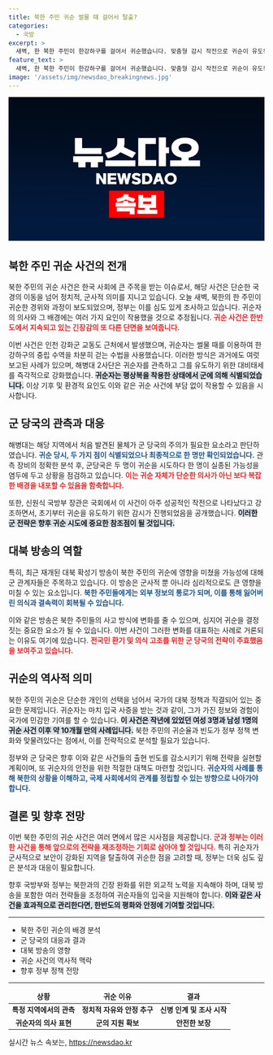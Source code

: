 ```yaml
---
title: 북한 주민 귀순 썰물 때 걸어서 탈출?
categories:
  - 국방
excerpt: >
  새벽, 한 북한 주민이 한강하구를 걸어서 귀순했습니다. 맞춤형 감시 작전으로 귀순이 유도된 이번 사건은 재개된 대북 확성기 방송과의 연관성 조사 중! 10개월 만의 귀순, 그 배경이 궁금하다면 클릭하세요!
feature_text: >
  새벽, 한 북한 주민이 한강하구를 걸어서 귀순했습니다. 맞춤형 감시 작전으로 귀순이 유도된 이번 사건은 재개된 대북 확성기 방송과의 연관성 조사 중! 10개월 만의 귀순, 그 배경이 궁금하다면 클릭하세요!
image: '/assets/img/newsdao_breakingnews.jpg'
---
```


<p><img src="/assets/img/newsdao_breakingnews.jpg" alt="ranknews 속보" /></p>

<h2 data-ke-size="size26">북한 주민 귀순 사건의 전개</h2>

<p data-ke-size="size16">북한 주민의 귀순 사건은 한국 사회에 큰 주목을 받는 이슈로서, 해당 사건은 단순한 국경의 이동을 넘어 정치적, 군사적 의미를 지니고 있습니다. 오늘 새벽, 북한의 한 주민이 귀순한 경위와 과정이 보도되었으며, 정부는 이를 심도 있게 조사하고 있습니다. 귀순자의 의사와 그 배경에는 여러 가지 요인이 작용했을 것으로 추정됩니다. <b><span style="color: #ee2323;">귀순 사건은 한반도에서 지속되고 있는 긴장감의 또 다른 단면을 보여줍니다.</span></b></p>

<p data-ke-size="size16">이번 사건은 인천 강화군 교동도 근처에서 발생했으며, 귀순자는 썰물 때를 이용하여 한강하구의 중립 수역을 차분히 걷는 수법을 사용했습니다. 이러한 방식은 과거에도 여럿 보고된 사례가 있으며,  해병대 2사단은 귀순자를 관측하고 그를 유도하기 위한 대비태세를 즉각적으로 강화했습니다. <b><span style="background-color: #21538527;">귀순자는 평상복을 착용한 상태에서 군에 의해 식별되었습니다.</span></b> 이상 기후 및 환경적 요인도 이와 같은 귀순 사건에 부담 없이 작용할 수 있음을 시사합니다.</p>

<h2 data-ke-size="size26">군 당국의 관측과 대응</h2>

<p data-ke-size="size16">해병대는 해당 지역에서 처음 발견된 물체가 군 당국의 주의가 필요한 요소라고 판단하였습니다. <b><span style="color: #1a5490;">귀순 당시, 두 가지 점이 식별되었으나 최종적으로 한 명만 확인되었습니다.</span></b> 관측 장비의 정확한 분석 후, 군당국은 두 명이 귀순을 시도하다 한 명이 실종된 가능성을 염두에 두고 상황을 점검하고 있습니다. <b><span style="color: #ee2323;">이는 귀순 자체가 단순한 의사가 아닌 보다 복잡한 배경을 내포할 수 있음을 함축합니다.</span></b></p>

<p data-ke-size="size16">또한, 신원식 국방부 장관은 국회에서 이 사건이 아주 성공적인 작전으로 나타났다고 강조하면서, 초기부터 귀순을 유도하기 위한 감시가 진행되었음을 공개했습니다. <b><span style="background-color: #21538527;">이러한 군 전략은 향후 귀순 시도에 중요한 참조점이 될 것입니다.</span></b> </p>

<h2 data-ke-size="size26">대북 방송의 역할</h2>

<p data-ke-size="size16">특히, 최근 재개된 대북 확성기 방송이 북한 주민의 귀순에 영향을 미쳤을 가능성에 대해 군 관계자들은 주목하고 있습니다. 이 방송은 군사적 뿐 아니라 심리적으로도 큰 영향을 미칠 수 있는 요소입니다. <b><span style="color: #1a5490;">북한 주민들에게는 외부 정보의 통로가 되며, 이를 통해 잃어버린 의식과 결속력이 회복될 수 있습니다.</span></b></p>

<p data-ke-size="size16">이와 같은 방송은 북한 주민들의 사고 방식에 변화를 줄 수 있으며, 심지어 귀순을 결정짓는 중요한 요소가 될 수 있습니다. 이번 사건이 그러한 변화를 대표하는 사례로 거론되는 이유도 여기에 있습니다. <b><span style="color: #ee2323;">전국민 환기 및 의식 고조를 위한 군 당국의 전략이 주효했음을 보여주고 있습니다.</span></b></p>

<h2 data-ke-size="size26">귀순의 역사적 의미</h2>

<p data-ke-size="size16">북한 주민의 귀순은 단순한 개인의 선택을 넘어서 국가의 대북 정책과 직결되어 있는 중요한 문제입니다. 귀순자는 마치 입국 사증을 받는 것과 같이, 그가 가진 정보와 경험이 국가에 민감한 기여를 할 수 있습니다. <b><span style="background-color: #21538527;">이 사건은 작년에 있었던 여성 3명과 남성 1명의 귀순 사건 이후 약 10개월 만의 사례입니다.</span></b> 북한 주민의 귀순율과 빈도가 정부 정책 변화와 맞물려있다는 점에서, 이를 전략적으로 분석할 필요가 있습니다.</p>

<p data-ke-size="size16">정부와 군 당국은 향후 이와 같은 사건들의 출현 빈도를 감소시키기 위해 전략을 실현할 계획이며, 또 귀순자의 안전을 위한 적절한 대책도 마련할 것입니다. <b><span style="color: #1a5490;">귀순자의 사례를 통해 북한의 상황을 이해하고, 국제 사회에서의 관계를 정립할 수 있는 방향으로 나아가야 합니다.</span></b></p>

<h2 data-ke-size="size26">결론 및 향후 전망</h2>

<p data-ke-size="size16">이번 북한 주민의 귀순 사건은 여러 면에서 많은 시사점을 제공합니다. <b><span style="color: #ee2323;">군과 정부는 이러한 사건을 통해 앞으로의 전략을 재조정하는 기회로 삼아야 할 것입니다.</span></b> 특히 귀순자가 군사적으로 보안이 강화된 지역을 탈출하여 귀순한 점을 고려할 때, 정부는 더욱 심도 깊은 분석과 대응이 필요합니다.</p>

<p data-ke-size="size16">향후 국방부와 정부는 북한과의 긴장 완화를 위한 외교적 노력을 지속해야 하며, 대북 방송을 포함한 여러 전략들을 조정하여 귀순자들의 입국을 지원해야 합니다. <b><span style="background-color: #21538527;">이와 같은 사건을 효과적으로 관리한다면, 한반도의 평화와 안정에 기여할 것입니다.</span></b></p>

<hr>

<ul>
    <li>북한 주민 귀순의 배경 분석</li>
    <li>군 당국의 대응과 결과</li>
    <li>대북 방송의 영향</li>
    <li>귀순 사건의 역사적 맥락</li>
    <li>향후 정부 정책 전망</li>
</ul>

<hr>

<table style="width: 100%; border-collapse: collapse;">
    <thead>
        <tr>
            <td style="text-align: center; height: 17px;"><b>상황</b></td>
            <td style="text-align: center; height: 17px;"><b>귀순 이유</b></td>
            <td style="text-align: center; height: 17px;"><b>결과</b></td>
        </tr>
    </thead>
    <tbody>
        <tr>
            <td style="text-align: center; height: 17px;"><b>특정 지역에서의 관측</b></td>
            <td style="text-align: center; height: 17px;"><b>정치적 자유와 안정 추구</b></td>
            <td style="text-align: center; height: 17px;"><b>신병 인계 및 조사 시작</b></td>
        </tr>
        <tr>
            <td style="text-align: center; height: 17px;"><b>귀순자의 의사 표현</b></td>
            <td style="text-align: center; height: 17px;"><b>군의 지원 확보</b></td>
            <td style="text-align: center; height: 17px;"><b>안전한 보장</b></td>
        </tr>
    </tbody>
</table>
실시간 뉴스 속보는, <a href="https://newsdao.kr" rel="dofollow">https://newsdao.kr</a>


